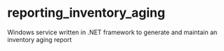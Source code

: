 # reporting_inventory_aging
Windows service written in .NET framework to generate and maintain an inventory aging report
